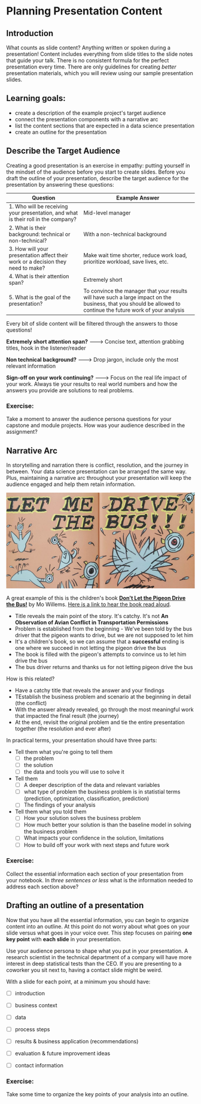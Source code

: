 # Planning Presentation Content

## Introduction 

What counts as slide content? Anything written or spoken during a presentation! Content includes everything from slide titles to the slide notes that guide your talk. There is no consistent formula for the perfect presentation every time. There are only guidelines for creating _better_ presentation materials, which you will review using our sample presentation slides.

## Learning goals:

- create a description of the example project's target audience
- connect the presentation components with a narrative arc
- list the content sections that are expected in a data science presentation
- create an outline for the presentation

## Describe the Target Audience

Creating a good presentation is an exercise in empathy: putting yourself in the mindset of the audience before you start to create slides. Before you draft the outline of your presentation, describe the target audience for the presentation by answering these questions:

| **Question** | **Example Answer** |
|--------------|----------------|
| 1. Who will be receiving your presentation, and what is their roll in the company? |  Mid-level manager |
| 2. What is their background: technical or non-technical? | With a non-technical background |
| 3. How will your presentation affect their work or a decision they need to make? | Make wait time shorter, reduce work load, prioritize workload, save lives, etc. |
| 4. What is their attention span? | Extremely short |
| 5. What is the goal of the presentation? | To convince the manager that your results will have such a large impact on the business, that you should be allowed to continue the future work of your analysis |

Every bit of slide content will be filtered through the answers to those questions! 

**Extremely short attention span?** ---> Concise text, attention grabbing titles, hook in the listener/reader

**Non technical background?** ---> Drop jargon, include only the most relevant information

**Sign-off on your work continuing?** ---> Focus on the real life impact of your work. Always tie your results to real world numbers and how the answers you provide are solutions to real problems.

### Exercise: 
Take a moment to answer the audience persona questions for your capstone and module projects. How was your audience described in the assignment?

## Narrative Arc

In storytelling and narration there is conflict, resolution, and the journey in between. Your data science presentation can be arranged the same way. Plus, maintaining a narrative arc throughout your presentation will keep the audience engaged and help them retain information.

!['LET ME DRIVE THE BUS' says the pidgeon in the book, 'Don't Let the Pigeon Drive the Bus' by Mo Willems](images/Dont-Let-the-Pigeon-Drive-the-Bus-14-1024x518.jpg)

A great example of this is the children's book [__Don't Let the Pigeon Drive the Bus!__](http://pigeonpresents.com/books/dont-let-the-pigeon-drive-the-bus/) by Mo Willems. [Here is a link to hear the book read aloud](https://www.youtube.com/watch?v=n-dHeNfXtgc).

- Title reveals the main point of the story. It's catchy. It's not __An Observation of Avian Conflict in Transportation Permissions__
- Problem is established from the beginning - We've been told by the bus driver that the pigeon wants to drive, but we are not supposed to let him
- It's a children's book, so we can assume that a **successful** ending is one where we succeed in not letting the pigeon drive the bus
- The book is filled with the pigeon's attempts to convince us to let him drive the bus
- The bus driver returns and thanks us for not letting pigeon drive the bus

How is this related?

- Have a catchy title that reveals the answer and your findings
- TEstablish the business problem and scenario at the beginning in detail (the conflict)
- With the answer already revealed, go through the most meaningful work that impacted the final result (the journey)
- At the end, revisit the original problem and tie the entire presentation together (the resolution and ever after)

In practical terms, your presentation should have three parts:

- Tell them what you're going to tell them
  - [ ] the problem
  - [ ] the solution
  - [ ] the data and tools you will use to solve it
- Tell them
  - [ ] A deeper description of the data and relevant variables
  - [ ] what type of problem the business problem is in statistial terms (prediction, optimization, classification, prediction)
  - [ ] The findings of your analysis
- Tell them what you told them
  - [ ] How your solution solves the business problem
  - [ ] How much better your solution is than the baseline model in solving the business problem
  - [ ] What impacts your confidence in the solution, limitations
  - [ ] How to build off your work with next steps and future work

### Exercise: 

Collect the essential information each section of your presentation from your notebook. In _three sentences or less_ what is the information needed to address each section above?

## Drafting an outline of a presentation 

Now that you have all the essential information, you can begin to organize content into an outline. At this point do not worry about what goes on your slide versus what goes in your voice over. This step focuses on pairing **one key point** with **each slide** in your presentation.

Use your audience persona to shape what you put in your presentation. A research scientist in the technical department of a company will have more interest in deep statistical tests than the CEO. If you are presenting to a coworker you sit next to, having a contact slide might be weird.

With a slide for each point, at a minimum you should have:

- [ ] introduction
- [ ] business context
- [ ] data 
- [ ] process steps
- [ ] results & business application (recommendations)
- [ ] evaluation & future improvement ideas
- [ ] contact information


### Exercise: 

Take some time to organize the key points of your analysis into an outline.
